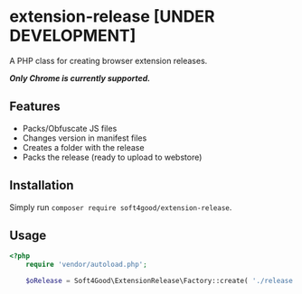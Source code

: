 extension-release [UNDER DEVELOPMENT]
==========

A PHP class for creating browser extension releases.

***Only Chrome is currently supported.***

## Features

- Packs/Obfuscate JS files
- Changes version in manifest files
- Creates a folder with the release
- Packs the release (ready to upload to webstore) 

## Installation

Simply run `composer require soft4good/extension-release`.

## Usage

```php
<?php
	require 'vendor/autoload.php';

	$oRelease = Soft4Good\ExtensionRelease\Factory::create( './release.json' ); // see release.json file...
```